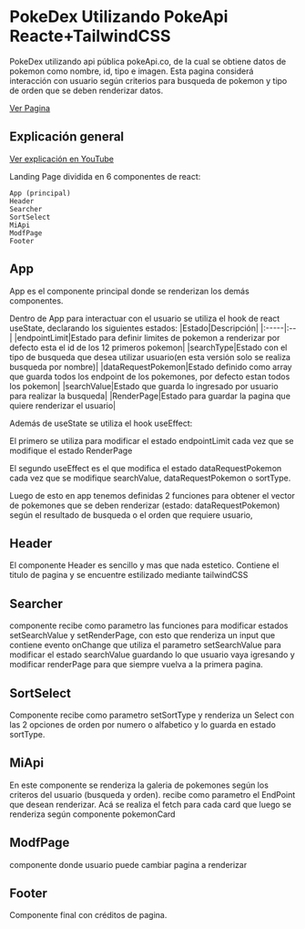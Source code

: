 # PokeDex Utilizando PokeApi Reacte+TailwindCSS

PokeDex utilizando api pública pokeApi.co, de la cual se obtiene datos de pokemon como nombre, id, tipo e imagen. Esta pagina considerá interacción con usuario según criterios para busqueda de pokemon y tipo de orden que se deben renderizar datos.


[Ver Pagina](https://pokedex-gutsan.netlify.app/)

## Explicación general

[Ver explicación en YouTube]()

Landing Page dividida en 6 componentes de react:
```mermaid
App (principal)
Header
Searcher
SortSelect
MiApi
ModfPage
Footer
```
## App
App es el componente principal donde se renderizan los demás componentes.

Dentro de App para interactuar con el usuario se utiliza el hook de react useState, declarando los siguientes estados:
|Estado|Descripción|
|:-----|:--|
|endpointLimit|Estado para definir limites de pokemon a renderizar por defecto esta el id de los 12 primeros pokemon|
|searchType|Estado con el tipo de busqueda que desea utilizar usuario(en esta versión solo se realiza busqueda por nombre)|
|dataRequestPokemon|Estado definido como array que guarda todos los endpoint de los pokemones, por defecto estan todos los pokemon|
|searchValue|Estado que guarda lo ingresado por usuario para realizar la busqueda|
|RenderPage|Estado para guardar la pagina que quiere renderizar el usuario|

Además de useState se utiliza el hook useEffect:

El primero se utiliza para modificar el estado endpointLimit cada vez que se modifique el estado RenderPage

El segundo useEffect es el que modifica el estado dataRequestPokemon cada vez que se modifique searchValue, dataRequestPokemon o sortType.

Luego de esto en app tenemos definidas 2 funciones para obtener el vector de pokemones que se deben renderizar (estado: dataRequestPokemon) según el resultado de busqueda o el orden que requiere usuario,

## Header
El componente Header es sencillo y mas que nada estetico. Contiene el titulo de pagina y se encuentre estilizado mediante tailwindCSS

## Searcher
componente recibe como parametro las funciones para modificar estados setSearchValue y setRenderPage, con esto que renderiza un input que contiene evento onChange que utiliza el parametro setSearchValue para modificar el estado searchValue  guardando lo que usuario vaya igresando y modificar renderPage para que siempre vuelva a la primera pagina.

## SortSelect
Componente recibe como parametro setSortType y renderiza un Select con las 2 opciones de orden por numero o alfabetico y lo guarda en estado sortType.

## MiApi
En este componente se renderiza la galeria de pokemones según los criteros del usuario (busqueda y orden). recibe como parametro el EndPoint que desean renderizar. Acá se realiza el fetch para cada card que luego se renderiza según componente pokemonCard

## ModfPage
componente donde usuario puede cambiar pagina a renderizar 

## Footer
Componente final con créditos de pagina.



